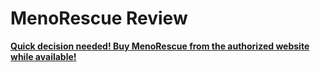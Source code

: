 # MenoRescue Review

[**Quick decision needed! Buy MenoRescue from the authorized website while available!**](https://25f1c6pjigv1fsc9qhxdrdkoh8.hop.clickbank.net)

  